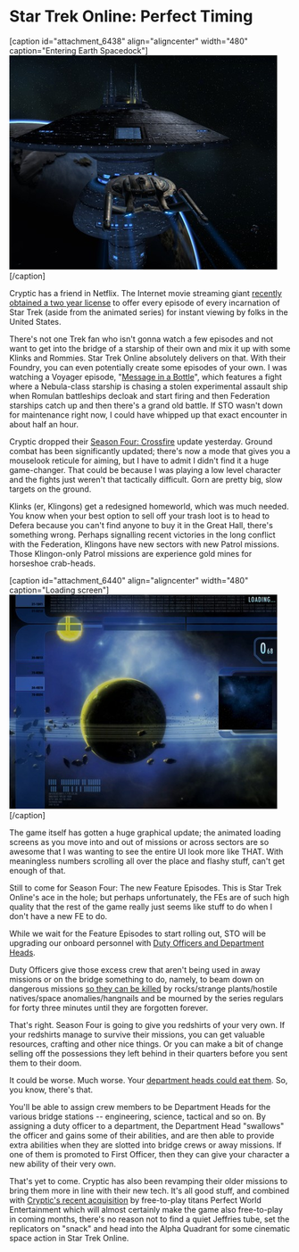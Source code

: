 # Star Trek Online: Perfect Timing

[caption id="attachment\_6438" align="aligncenter" width="480" caption="Entering Earth Spacedock"][![](../uploads/2011/07/GameClient-2011-07-07-22-50-05-73-480x384.jpg "Entering Earth Spacedock")](../uploads/2011/07/GameClient-2011-07-07-22-50-05-73.jpg)[/caption]

Cryptic has a friend in Netflix. The Internet movie streaming giant [recently obtained a two year license](http://www.airlockalpha.com/node/8410) to offer every episode of every incarnation of Star Trek (aside from the animated series) for instant viewing by folks in the United States.

There's not one Trek fan who isn't gonna watch a few episodes and not want to get into the bridge of a starship of their own and mix it up with some Klinks and Rommies. Star Trek Online absolutely delivers on that. With their Foundry, you can even potentially create some episodes of your own. I was watching a Voyager episode, "[Message in a Bottle](http://memory-alpha.org/wiki/Message_in_a_Bottle_(episode))", which features a fight where a Nebula-class starship is chasing a stolen experimental assault ship when Romulan battleships decloak and start firing and then Federation starships catch up and then there's a grand old battle. If STO wasn't down for maintenance right now, I could have whipped up that exact encounter in about half an hour.


Cryptic dropped their [Season Four: Crossfire](http://www.startrekonline.com/season_four) update yesterday. Ground combat has been significantly updated; there's now a mode that gives you a mouselook reticule for aiming, but I have to admit I didn't find it a huge game-changer. That could be because I was playing a low level character and the fights just weren't that tactically difficult. Gorn are pretty big, slow targets on the ground.

Klinks (er, Klingons) get a redesigned homeworld, which was much needed. You know when your best option to sell off your trash loot is to head to Defera because you can't find anyone to buy it in the Great Hall, there's something wrong. Perhaps signalling recent victories in the long conflict with the Federation, Klingons have new sectors with new Patrol missions. Those Klingon-only Patrol missions are experience gold mines for horseshoe crab-heads.

[caption id="attachment\_6440" align="aligncenter" width="480" caption="Loading screen"][![](../uploads/2011/07/GameClient-2011-07-07-22-23-36-62-480x384.jpg "Loading screen")](../uploads/2011/07/GameClient-2011-07-07-22-23-36-62.jpg)[/caption]

The game itself has gotten a huge graphical update; the animated loading screens as you move into and out of missions or across sectors are so awesome that I was wanting to see the entire UI look more like THAT. With meaningless numbers scrolling all over the place and flashy stuff, can't get enough of that.

Still to come for Season Four: The new Feature Episodes. This is Star Trek Online's ace in the hole; but perhaps unfortunately, the FEs are of such high quality that the rest of the game really just seems like stuff to do when I don't have a new FE to do.

While we wait for the Feature Episodes to start rolling out, STO will be upgrading our onboard personnel with [Duty Officers and Department Heads](http://forums.startrekonline.com/showthread.php?t=211307).

Duty Officers give those excess crew that aren't being used in away missions or on the bridge something to do, namely, to beam down on dangerous missions [so they can be killed](http://tvtropes.org/pmwiki/pmwiki.php/Main/GalaxyQuest) by rocks/strange plants/hostile natives/space anomalies/hangnails and be mourned by the series regulars for forty three minutes until they are forgotten forever.

That's right. Season Four is going to give you redshirts of your very own. If your redshirts manage to survive their missions, you can get valuable resources, crafting and other nice things. Or you can make a bit of change selling off the possessions they left behind in their quarters before you sent them to their doom.

It could be worse. Much worse. Your [department heads could eat them](http://forums.startrekonline.com/showthread.php?t=211307). So, you know, there's that.

You'll be able to assign crew members to be Department Heads for the various bridge stations -- engineering, science, tactical and so on. By assigning a duty officer to a department, the Department Head "swallows" the officer and gains some of their abilities, and are then able to provide extra abilities when they are slotted into bridge crews or away missions. If one of them is promoted to First Officer, then they can give your character a new ability of their very own.

That's yet to come. Cryptic has also been revamping their older missions to bring them more in line with their new tech. It's all good stuff, and combined with [Cryptic's recent acquisition](http://www.euroinvestor.co.uk/news/story.aspx?id=11715711) by free-to-play titans Perfect World Entertainment which will almost certainly make the game also free-to-play in coming months, there's no reason not to find a quiet Jeffries tube, set the replicators on "snack" and head into the Alpha Quadrant for some cinematic space action in Star Trek Online.

